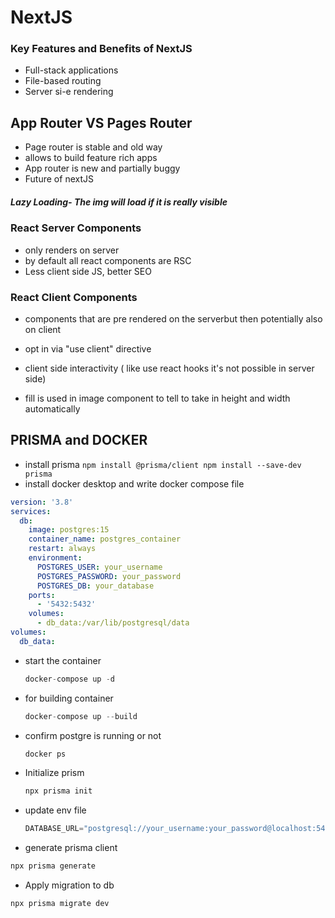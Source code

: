 # NextJS

### Key Features and Benefits of NextJS

- Full-stack applications
- File-based routing
- Server si-e rendering

## App Router VS Pages Router

- Page router is stable and old way
- allows to build feature rich apps
- App router is new and partially buggy
- Future of nextJS

##### Lazy Loading- The img will load if it is really visible

### React Server Components
- only renders on server
- by default all react components are RSC
- Less client side JS, better SEO

### React Client Components
- components that are pre rendered on the serverbut then potentially also on client
- opt in via "use client" directive
- client side interactivity ( like use react hooks it's not possible in server side)

- fill is used in image component to tell to take in height and width automatically

## PRISMA and DOCKER
- install prisma
`npm install @prisma/client
npm install --save-dev prisma `
- install docker desktop and write docker compose file
```yaml
version: '3.8'
services:
  db:
    image: postgres:15
    container_name: postgres_container
    restart: always
    environment:
      POSTGRES_USER: your_username
      POSTGRES_PASSWORD: your_password
      POSTGRES_DB: your_database
    ports:
      - '5432:5432'
    volumes:
      - db_data:/var/lib/postgresql/data
volumes:
  db_data:
```

- start the container
  ```jsx
  docker-compose up -d
  ```
- for building container
  ```jsx
  docker-compose up --build
  ```

- confirm postgre is running or not
  ```jsx
  docker ps
  ```

- Initialize prism
  ```jsx
  npx prisma init
  ```
- update env file
  ```jsx
  DATABASE_URL="postgresql://your_username:your_password@localhost:5432/your_database"
  ```
- generate prisma client
```jsx
npx prisma generate
```
- Apply migration to db
```jsx
npx prisma migrate dev
```



